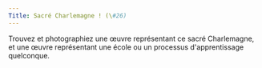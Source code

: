 ```yaml
---
Title: Sacré Charlemagne ! (\#26)
---
```


Trouvez et photographiez une œuvre représentant ce sacré Charlemagne, et une œuvre représentant une école ou un processus d'apprentissage quelconque.
